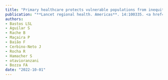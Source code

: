```yaml
---
title: "Primary healthcare protects vulnerable populations from inequity in COVID-19 vaccination: An ecological analysis of nationwide data from Brazil"
publication: "**Lancet regional health. Americas**. 14:100335. <a href='https://doi.org/10.1016/j.lana.2022.100335' target='_blank' rel='noopener noreferrer'>10.1016/j.lana.2022.100335</a>"
authors:
- Bastos LSL
- Aguilar S
- Rache B
- Maçaira P
- Baião F
- Cerbino-Neto J
- Rocha R
- Hamacher S
- otavioranzani
- Bozza FA
date: "2022-10-01"
---
```

